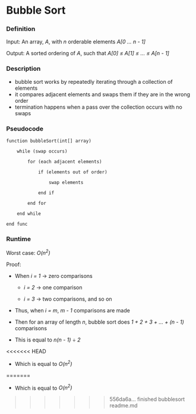 # Bubble Sort

### Definition
Input: An array, *A*, with *n* orderable elements *A[0 ... n - 1]*

Output: A sorted ordering of *A*, such that *A[0] &le; A[1] &le; ... &le; A[n - 1]* 

### Description
* bubble sort works by repeatedly iterating through a collection of elements
* it compares adjacent elements and swaps them if they are in the wrong order
* termination happens when a pass over the collection occurs with no swaps

### Pseudocode

    function bubbleSort(int[] array)
        
        while (swap occurs) 
        
            for (each adjacent elements) 
         
                if (elements out of order) 
         
                    swap elements
         
                end if
        
            end for
    
        end while

    end func


### Runtime
Worst case: *O(n<sup>2</sup>)*

Proof: 
    
* When *i = 1* -> zero comparisons 

    * *i = 2* -> one comparison 

    * *i = 3* -> two comparisons, and so on 

* Thus, when *i = m*, *m - 1* comparisons are made

* Then for an array of length *n*, bubble sort does *1 + 2 + 3 + ... + (n - 1)* comparisons

* This is equal to *n(n - 1)* &divide; *2* 

<<<<<<< HEAD
* Which is equal to *O(n<sup>2</sup>)*
    

 
=======
* Which is equal to *O(n<sup>2</sup>)*
>>>>>>> 556da6a... finished bubblesort readme.md
